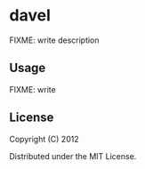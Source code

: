 # davel 

FIXME: write description

## Usage

FIXME: write

## License

Copyright (C) 2012 

Distributed under the MIT License.
